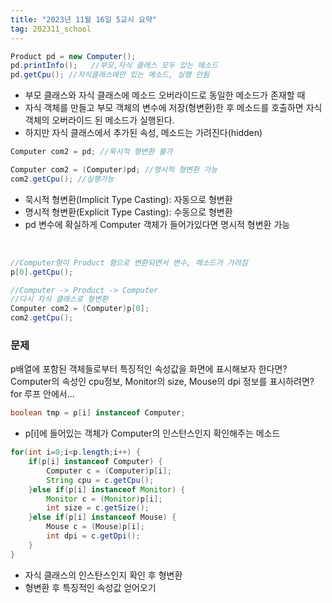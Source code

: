 ```yaml
---
title: "2023년 11월 16일 5교시 요약"
tag: 202311_school
---
```


```java
Product pd = new Computer();
pd.printInfo();   //부모,자식 클래스 모두 있는 메소드
pd.getCpu(); //자식클래스에만 있는 메소드, 실행 안됨
```
- 부모 클래스와 자식 클래스에 메소드 오버라이드로 동일한 메소드가 존재할 때 
- 자식 객체를 만들고 부모 객체의 변수에 저장(형변환)한 후 메소드를 호출하면 자식 객체의 오버라이드 된 메소드가 실행된다.
- 하지만 자식 클래스에서 추가된 속성, 메소드는 가려진다(hidden)

```java
Computer com2 = pd; //묵시적 형변환 불가

Computer com2 = (Computer)pd; //명시적 형변환 가능
com2.getCpu(); //실행가능
```

- 묵시적 형변환(Implicit Type Casting): 자동으로 형변환
- 명시적 형변환(Explicit Type Casting): 수동으로 형변환
- pd 변수에 확실하게 Computer 객체가 들어가있다면 명시적 형변환 가능

<br>

```java
//Computer형이 Product 형으로 변환되면서 변수, 메소드가 가려짐
p[0].getCpu();

//Computer -> Product -> Computer
//다시 자식 클래스로 형변환
Computer com2 = (Computer)p[0];
com2.getCpu();
```

### 문제
p배열에 포함된 객체들로부터 특징적인 속성값을 화면에 표시해보자 한다면?<br>
Computer의 속성인 cpu정보, Monitor의 size, Mouse의 dpi 정보를 표시하려면?<br>
for 루프 안에서...

```java
boolean tmp = p[i] instanceof Computer;
```
- p[i]에 들어있는 객체가 Computer의 인스턴스인지 확인해주는 메소드

```java
for(int i=0;i<p.length;i++) {
    if(p[i] instanceof Computer) {
        Computer c = (Computer)p[i];
        String cpu = c.getCpu();
    }else if(p[i] instanceof Monitor) {
        Monitor c = (Monitor)p[i];
        int size = c.getSize();
    }else if(p[i] instanceof Mouse) {
        Mouse c = (Mouse)p[i];
        int dpi = c.getDpi();
    }
}
```
- 자식 클래스의 인스탄스인지 확인 후 형변환
- 형변환 후 특징적인 속성값 얻어오기